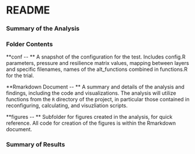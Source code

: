 # README

### Summary of the Analysis

### Folder Contents

**conf -- ** A snapshot of the configuration for the test. Includes config.R parameters, pressure and resilience matrix values, mapping between layers and specific filenames, names of the alt_functions combined in functions.R for the trial.

**Rmarkdown Document -- ** A summary and details of the analysis and findings, including the code and visualizations. The analysis will utilize functions from the `R` directory of the project, in particular those contained in reconfiguring, calculating, and visuzliation scripts.

**figures -- ** Subfolder for figures created in the analysis, for quick reference. All code for creation of the figures is within the Rmarkdown document.

### Summary of Results
